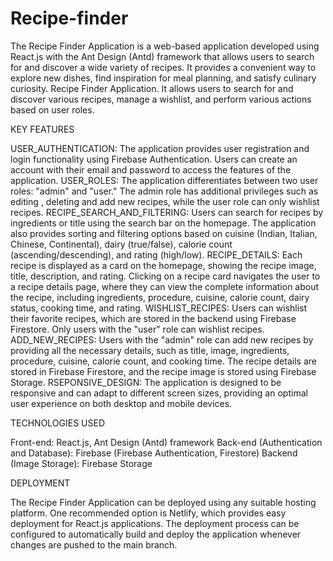 # Recipe-finder
 The Recipe Finder Application is a web-based application developed using React.js with the Ant Design (Antd) framework that allows users to search for and discover a wide variety of recipes. It provides a convenient way to explore new dishes, find inspiration for meal planning, and satisfy culinary curiosity. Recipe Finder Application. It allows users to search for and discover various recipes, manage a wishlist, and perform various actions based on user roles.

KEY FEATURES

USER_AUTHENTICATION: The application provides user registration and login functionality using Firebase Authentication. Users can create an account with their email and password to access the features of the application. USER_ROLES: The application differentiates between two user roles: "admin" and "user." The admin role has additional privileges such as editing , deleting and add new recipes, while the user role can only wishlist recipes. RECIPE_SEARCH_AND_FILTERING: Users can search for recipes by ingredients or title using the search bar on the homepage. The application also provides sorting and filtering options based on cuisine (Indian, Italian, Chinese, Continental), dairy (true/false), calorie count (ascending/descending), and rating (high/low). RECIPE_DETAILS: Each recipe is displayed as a card on the homepage, showing the recipe image, title, description, and rating. Clicking on a recipe card navigates the user to a recipe details page, where they can view the complete information about the recipe, including ingredients, procedure, cuisine, calorie count, dairy status, cooking time, and rating. WISHLIST_RECIPES: Users can wishlist their favorite recipes, which are stored in the backend using Firebase Firestore. Only users with the "user" role can wishlist recipes. ADD_NEW_RECIPES: Users with the "admin" role can add new recipes by providing all the necessary details, such as title, image, ingredients, procedure, cuisine, calorie count, and cooking time. The recipe details are stored in Firebase Firestore, and the recipe image is stored using Firebase Storage. RSEPONSIVE_DESIGN: The application is designed to be responsive and can adapt to different screen sizes, providing an optimal user experience on both desktop and mobile devices.

TECHNOLOGIES USED

Front-end: React.js, Ant Design (Antd) framework Back-end (Authentication and Database): Firebase (Firebase Authentication, Firestore) Backend (Image Storage): Firebase Storage

DEPLOYMENT

The Recipe Finder Application can be deployed using any suitable hosting platform. One recommended option is Netlify, which provides easy deployment for React.js applications. The deployment process can be configured to automatically build and deploy the application whenever changes are pushed to the main branch.
